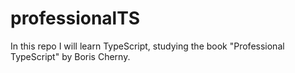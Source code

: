 # professionalTS
In this repo I will learn TypeScript, studying the book "Professional TypeScript" by Boris Cherny. 
